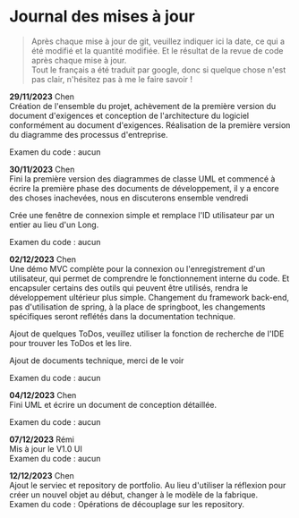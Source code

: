 # Journal des mises à jour  

> Après chaque mise à jour de git, veuillez indiquer ici la date, ce qui a été modifié et la quantité modifiée. Et le résultat de la revue de code après chaque mise à jour.  
> Tout le français a été traduit par google, donc si quelque chose n'est pas clair, n'hésitez pas à me le faire savoir !


**29/11/2023** Chen  
Création de l'ensemble du projet, achèvement de la première version du document d'exigences et conception de l'architecture du logiciel conformément au document d'exigences.
Réalisation de la première version du diagramme des processus d'entreprise.  

Examen du code : aucun  

**30/11/2023** Chen  
Fini la première version des diagrammes de classe UML et commencé à écrire la première phase des documents de développement, il y a encore des choses inachevées, nous en discuterons ensemble vendredi  

Crée une fenêtre de connexion simple et remplace l'ID utilisateur par un entier au lieu d'un Long.

Examen du code : aucun  

**02/12/2023** Chen  
Une démo MVC complète pour la connexion ou l'enregistrement d'un utilisateur, qui permet de comprendre le fonctionnement interne du code.
Et encapsuler certains des outils qui peuvent être utilisés, rendra le développement ultérieur plus simple.
Changement du framework back-end, pas d'utilisation de spring, à la place de springboot, les changements spécifiques seront reflétés dans la documentation technique.  

Ajout de quelques ToDos, veuillez utiliser la fonction de recherche de l'IDE pour trouver les ToDos et les lire.  

Ajout de documents technique, merci de le voir  

Examen du code : aucun

**04/12/2023** Chen  
Fini UML et écrire un document de conception détaillée.  

Examen du code : aucun  

**07/12/2023** Rémi  
Mis à jour le V1.0 UI  
Examen du code : aucun  

**12/12/2023** Chen  
Ajout le serviec et repository de portfolio. Au lieu d'utiliser la réflexion pour créer un nouvel objet au début, changer à le modèle de la fabrique.  
Examen du code : Opérations de découplage sur les repository.
